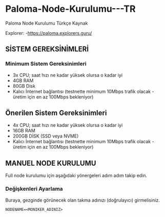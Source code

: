 # Paloma-Node-Kurulumu---TR
Paloma Node Kurulumu Türkçe Kaynak

Explorer:
-https://paloma.explorers.guru/

## SİSTEM GEREKSİNİMLERİ
### Minimum Sistem Gereksinimleri
- 3x CPU; saat hızı ne kadar yüksek olursa o kadar iyi
- 4GB RAM
- 80GB Disk
- Kalıcı İnternet bağlantısı (testnette minimum 10Mbps trafik olacak - üretim için en az 100Mbps bekleniyor)

## Önerilen Sistem Gereksinimleri
- 4x CPU; saat hızı ne kadar yüksek olursa o kadar iyi
- 16GB RAM
- 200GB DİSK (SSD veya NVME)
- Kalıcı İnternet bağlantısı (testnette minimum 10Mbps trafik olacak - üretim için en az 100Mbps bekleniyor)

## MANUEL NODE KURULUMU
Full node kurulumu için aşağıdaki yönergeleri adım adım takip edin.

### Değişkenleri Ayarlama
Buraya, gezginde görünecek olan takma adınızı (doğrulayıcı) girmelisiniz.

`NODENAME=<MONIKER_ADINIZ>`                                                                                                                                     




